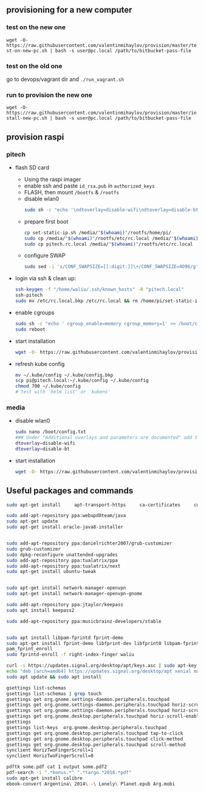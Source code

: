 ## provisioning for a new computer

### test on the new one

`wget -O- https://raw.githubusercontent.com/valentinmihaylov/provision/master/test-on-new-pc.sh | bash -s user@pc.local /path/to/bitbucket-pass-file`

### test on the old one

go to devops/vagrant dir and
`./run_vagrant.sh`

### run to provision the new one

`wget -O- https://raw.githubusercontent.com/valentinmihaylov/provision/master/install-new-pc.sh | bash -s user@pc.local /path/to/bitbucket-pass-file`

## provision raspi
### pitech

* flash SD card
  * Using the raspi imager
  * enable ssh and paste `id_rsa.pub` in `authorized_keys`
  * FLASH, then mount `/bootfs` & `/rootfs`
  * disable wlan0
    ```bash
    sudo sh -c "echo '\ndtoverlay=disable-wifi\ndtoverlay=disable-bt' >> /media/"$(whoami)"/bootfs/config.txt"
    ```
  * prepare first boot
    ```bash
    cp set-static-ip.sh /media/"$(whoami)"/rootfs/home/pi/
    sudo cp /media/"$(whoami)"/rootfs/etc/rc.local /media/"$(whoami)"/rootfs/etc/rc.local.bkp
    sudo cp pitech.rc.local /media/"$(whoami)"/rootfs/etc/rc.local
    ```
  * configure SWAP
    ```bash
    sudo sed -i 's/CONF_SWAPSIZE=[[:digit:]]\+/CONF_SWAPSIZE=4096/g' /media/"$(whoami)"/rootfs/etc/dphys-swapfile
    ```

* login via ssh & clean up:
  ```bash
  ssh-keygen -f "/home/waliu/.ssh/known_hosts" -R "pitech.local"
  ssh-pitech
  sudo mv /etc/rc.local.bkp /etc/rc.local && rm /home/pi/set-static-ip.sh
  ```
* enable cgroups
  ```bash
  sudo sh -c "echo ' cgroup_enable=memory cgroup_memory=1' >> /boot/cmdline.txt"
  sudo reboot
  ```
* start installation  
  ```bash
  wget -O- https://raw.githubusercontent.com/valentinmihaylov/provision/master/install-pi-tech.sh | bash
  ```
* refresh kube config
  ```bash
  mv ~/.kube/config ~/.kube/config.bkp
  scp pi@pitech.local:~/.kube/config ~/.kube/config
  chmod 700 ~/.kube/config
  # test with 'helm list' or 'kubens'
  ```

### media
* disable wlan0
  ```bash
  sudo nano /boot/config.txt
  ### Under "Additional overlays and parameters are documented" add these 2 lines
  dtoverlay=disable-wifi
  dtoverlay=disable-bt
  ```
* start installation  
  ```bash
  wget -O- https://raw.githubusercontent.com/valentinmihaylov/provision/master/install-pi-media.sh | bash
  ```

## Useful packages and commands

```bash
sudo apt-get install     apt-transport-https     ca-certificates     curl     software-properties-common

sudo add-apt-repository ppa:webupd8team/java
sudo apt-get update
sudo apt-get install oracle-java8-installer


sudo add-apt-repository ppa:danielrichter2007/grub-customizer
sudo grub-customizer
sudo dpkg-reconfigure unattended-upgrades
sudo add-apt-repository ppa:tualatrix/ppa
sudo add-apt-repository ppa:tualatrix/next
sudo apt-get install ubuntu-tweak


sudo apt-get install network-manager-openvpn
sudo apt-get install network-manager-openvpn-gnome

sudo add-apt-repository ppa:jtaylor/keepass
sudo apt install keepass2

sudo add-apt-repository ppa:musicbrainz-developers/stable


sudo apt install libpam-fprintd fprint-demo
sudo apt-get install fprint-demo libfprint-dev libfprint0 libpam-fprint aes2501-wy
pam_fprint_enroll
sudo fprintd-enroll -f right-index-finger waliu

curl -s https://updates.signal.org/desktop/apt/keys.asc | sudo apt-key add -
echo "deb [arch=amd64] https://updates.signal.org/desktop/apt xenial main" | sudo tee -a /etc/apt/sources.list.d/signal-xenial.list
sudo apt update && sudo apt install

gsettings list-schemas
gsettings list-schemas | grep touch
gsettings get org.gnome.settings-daemon.peripherals.touchpad
gsettings get org.gnome.settings-daemon.peripherals.touchpad horiz-scroll-enabled
gsettings set org.gnome.settings-daemon.peripherals.touchpad horiz-scroll-enabled "false"
gsettings get org.gnome.desktop.peripherals.touchpad horiz-scroll-enabled
gsettings
gsettings list-keys  org.gnome.desktop.peripherals.touchpad
gsettings get org.gnome.desktop.peripherals.touchpad tap-to-click
gsettings get org.gnome.desktop.peripherals.touchpad click-method
gsettings get org.gnome.desktop.peripherals.touchpad scroll-method
synclient HorizTwoFingerScroll=1
synclient HorizTwoFingerScroll=0

pdftk some.pdf cat 1 output some.pdf2
pdf-search -i ".*bonus.*" ".*targo.*2016.*pdf"
sudo apt-get install calibre
ebook-convert Argentina\ 2014\ -\ Lonely\ Planet.epub Arg.mobi
```
